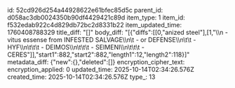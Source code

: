 id: 52cd926d254a44928622e61bfec85d5c
parent_id: d058ac3db0024350b90df4429421c89d
item_type: 1
item_id: f532edab922c4d829db72bc2d8331b22
item_updated_time: 1760408788329
title_diff: "[]"
body_diff: "[{\"diffs\":[[0,\"anized steel\"],[1,\"\\\n  - vitus essense from INFESTED SALVAGE\\\n\\t  - or DEFENSE\\\n\\t\\t   - HYF\\\n\\t\\t\\t - DEIMOS\\\n\\t\\t\\t - SEIMENI\\\n\\t\\t\\t - CERES\"]],\"start1\":882,\"start2\":882,\"length1\":12,\"length2\":118}]"
metadata_diff: {"new":{},"deleted":[]}
encryption_cipher_text: 
encryption_applied: 0
updated_time: 2025-10-14T02:34:26.576Z
created_time: 2025-10-14T02:34:26.576Z
type_: 13